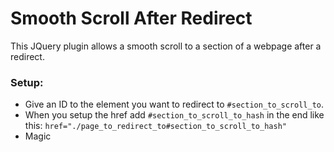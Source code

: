 # Smooth Scroll After Redirect
This JQuery plugin allows a smooth scroll to a section of a webpage after a redirect.

### Setup:
  - Give an ID to the element you want to redirect to ```#section_to_scroll_to```.
  - When you setup the href add ```#section_to_scroll_to_hash``` in the end like this:
    ```href="./page_to_redirect_to#section_to_scroll_to_hash"```
  - Magic
